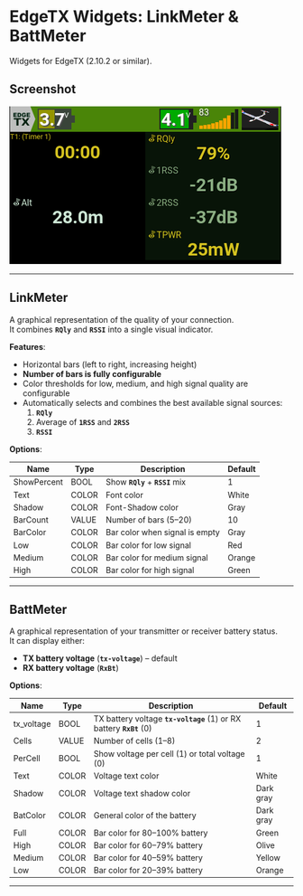 # EdgeTX Widgets: LinkMeter & BattMeter








Widgets for EdgeTX (2.10.2 or similar).

## Screenshot

![Screenshot](images/screenshot.png)

---

## LinkMeter

A graphical representation of the quality of your connection.  
It combines **`RQly`** and **`RSSI`** into a single visual indicator.

**Features**:
- Horizontal bars (left to right, increasing height)
- **Number of bars is fully configurable**
- Color thresholds for low, medium, and high signal quality are configurable
- Automatically selects and combines the best available signal sources:
  1. **`RQly`**
  2. Average of **`1RSS`** and **`2RSS`**
  3. **`RSSI`**

**Options**:

| Name        | Type  | Description                               | Default   |
|-------------|-------|-------------------------------------------|-----------|
| ShowPercent | BOOL  | Show **`RQly`** + **`RSSI`** mix           | 1         |
| Text        | COLOR | Font color                                | White     |
| Shadow      | COLOR | Font-Shadow color                         | Gray      |
| BarCount    | VALUE | Number of bars (5–20)                     | 10        |
| BarColor    | COLOR | Bar color when signal is empty            | Gray      |
| Low         | COLOR | Bar color for low signal                  | Red       |
| Medium      | COLOR | Bar color for medium signal               | Orange    |
| High        | COLOR | Bar color for high signal                 | Green     |

---

## BattMeter


A graphical representation of your transmitter or receiver battery status.  
It can display either:

- **TX battery voltage** (**`tx-voltage`**) – default
- **RX battery voltage** (**`RxBt`**)

**Options**:

| Name       | Type   | Description                                                   | Default   |
|------------|--------|---------------------------------------------------------------|-----------|
| tx_voltage | BOOL   | TX battery voltage **`tx-voltage`** (1) or RX battery **`RxBt`** (0) | 1         |
| Cells      | VALUE  | Number of cells (1–8)                                         | 2         |
| PerCell    | BOOL   | Show voltage per cell (1) or total voltage (0)                | 1         |
| Text       | COLOR  | Voltage text color                                            | White     |
| Shadow     | COLOR  | Voltage text shadow color                                     | Dark gray |
| BatColor   | COLOR  | General color of the battery                                  | Dark gray |
| Full       | COLOR  | Bar color for 80–100% battery                                 | Green     |
| High       | COLOR  | Bar color for 60–79% battery                                  | Olive     |
| Medium     | COLOR  | Bar color for 40–59% battery                                  | Yellow    |
| Low        | COLOR  | Bar color for 20–39% battery                                  | Orange    |

---


